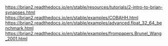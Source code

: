 https://brian2.readthedocs.io/en/stable/resources/tutorials/2-intro-to-brian-synapses.html
https://brian2.readthedocs.io/en/stable/examples/COBAHH.html
https://brian2.readthedocs.io/en/stable/examples/advanced.float_32_64_benchmark.html
https://brian2.readthedocs.io/en/stable/examples/frompapers.Brunel_Wang_2001.html